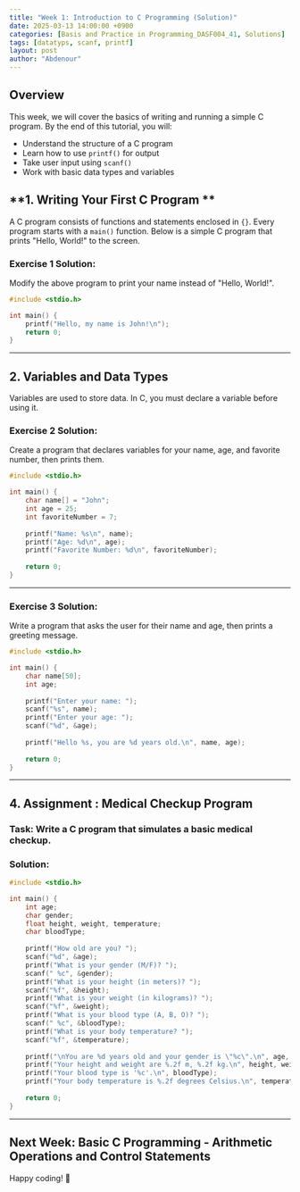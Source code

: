```yaml
---
title: "Week 1: Introduction to C Programming (Solution)"
date: 2025-03-13 14:00:00 +0900
categories: [Basis and Practice in Programming_DASF004_41, Solutions]
tags: [datatyps, scanf, printf]
layout: post
author: "Abdenour"
---
```



## Overview
This week, we will cover the basics of writing and running a simple C program. By the end of this tutorial, you will:
- Understand the structure of a C program
- Learn how to use `printf()` for output
- Take user input using `scanf()`
- Work with basic data types and variables


## **1. Writing Your First C Program **
A C program consists of functions and statements enclosed in `{}`. Every program starts with a `main()` function. Below is a simple C program that prints "Hello, World!" to the screen.


### **Exercise 1 Solution:**
Modify the above program to print your name instead of "Hello, World!".
```c
#include <stdio.h>

int main() {
    printf("Hello, my name is John!\n");
    return 0;
}
```

---

## **2. Variables and Data Types**
Variables are used to store data. In C, you must declare a variable before using it.


### **Exercise 2 Solution:**
Create a program that declares variables for your name, age, and favorite number, then prints them.
```c
#include <stdio.h>

int main() {
    char name[] = "John";
    int age = 25;
    int favoriteNumber = 7;
    
    printf("Name: %s\n", name);
    printf("Age: %d\n", age);
    printf("Favorite Number: %d\n", favoriteNumber);
    
    return 0;
}
```

---


### **Exercise 3 Solution:**
Write a program that asks the user for their name and age, then prints a greeting message.
```c
#include <stdio.h>

int main() {
    char name[50];
    int age;
    
    printf("Enter your name: ");
    scanf("%s", name);
    printf("Enter your age: ");
    scanf("%d", &age);
    
    printf("Hello %s, you are %d years old.\n", name, age);
    
    return 0;
}
```

---

## **4. Assignment : Medical Checkup Program**
### **Task:** Write a C program that simulates a basic medical checkup.

### **Solution:**
```c
#include <stdio.h>

int main() {
    int age;
    char gender;
    float height, weight, temperature;
    char bloodType;
    
    printf("How old are you? ");
    scanf("%d", &age);
    printf("What is your gender (M/F)? ");
    scanf(" %c", &gender);
    printf("What is your height (in meters)? ");
    scanf("%f", &height);
    printf("What is your weight (in kilograms)? ");
    scanf("%f", &weight);
    printf("What is your blood type (A, B, O)? ");
    scanf(" %c", &bloodType);
    printf("What is your body temperature? ");
    scanf("%f", &temperature);
    
    printf("\nYou are %d years old and your gender is \"%c\".\n", age, gender);
    printf("Your height and weight are %.2f m, %.2f kg.\n", height, weight);
    printf("Your blood type is '%c'.\n", bloodType);
    printf("Your body temperature is %.2f degrees Celsius.\n", temperature);
    
    return 0;
}
```

---


## **Next Week:** Basic C Programming - Arithmetic Operations and Control Statements

Happy coding! 🚀
